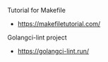 Tutorial for Makefile
- https://makefiletutorial.com/

Golangci-lint project
- https://golangci-lint.run/



